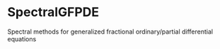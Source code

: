 # SpectralGFPDE
Spectral methods for generalized fractional ordinary/partial differential equations
